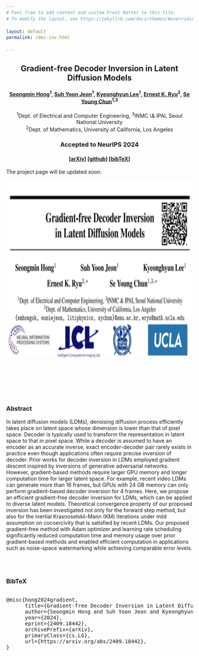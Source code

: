 ```yaml
---
# Feel free to add content and custom Front Matter to this file.
# To modify the layout, see https://jekyllrb.com/docs/themes/#overriding-theme-defaults

layout: default
permalink: /dec-inv.html

---
```


## <center>  **Gradient-free Decoder Inversion in Latent Diffusion Models**</center>

#### <center> <a href="">Seongmin Hong</a><sup>1</sup>, <a href="https://www.linkedin.com/in/suhyoonjeon">Suh Yoon Jeon</a><sup>1</sup>, <a href="https://www.linkedin.com/in/khlee0192">Kyeonghyun Lee</a><sup>1</sup>, <a href="https://ernestryu.com/">Ernest K. Ryu</a><sup>2</sup>, <a href="https://icl.snu.ac.kr/pi">Se Young Chun</a><sup>1,3</sup></center>

<center>
<sup>1</sup>Dept. of Electrical and Computer Engineering, <sup>3</sup>INMC \& IPAI, Seoul National University     
<br>
<sup>2</sup>Dept. of Mathematics, University of California, Los Angeles   
<br>
</center>

### <center>Accepted to <strong>NeurIPS 2024</strong> </center>




#### <center>[<a href="http://arxiv.org/abs/2409.18442">arXiv</a>] [<a href="https://github.com/smhongok/dec-inv">github</a>] [<a href="#bibtex">bibTeX</a>]</center>



The project page will be updated soon.

<img src="./files/hong2024decinv/dec-inv.gif" alt="GIF file" width="853" height="480">

<br><br><br><br><br>

### Abstract

In latent diffusion models (LDMs), denoising diffusion process efficiently takes place on latent space whose dimension is lower than that of pixel space. Decoder is typically used to transform the representation in latent space to that in pixel space. While a decoder is assumed to have an encoder as an accurate inverse, exact encoder-decoder pair rarely exists in practice even though applications often require precise inversion of decoder. Prior works for decoder inversion in LDMs employed gradient descent inspired by inversions of generative adversarial networks. However, gradient-based methods require larger GPU memory and longer computation time for larger latent space. For example, recent video LDMs can generate more than 16 frames, but GPUs with 24 GB memory can only perform gradient-based decoder inversion for 4 frames. Here, we propose an efficient gradient-free decoder inversion for LDMs, which can be applied to diverse latent models. Theoretical convergence property of our proposed inversion has been investigated not only for the forward step method, but also for the inertial Krasnoselskii-Mann (KM) iterations under mild assumption on cocoercivity that is satisfied by recent LDMs. Our proposed gradient-free method with Adam optimizer and learning rate scheduling significantly reduced computation time and memory usage over prior gradient-based methods and enabled efficient computation in applications such as noise-space watermarking while achieving comparable error levels.



<br><br>

<a name="bibtex">

### BibTeX

<pre> 
@misc{hong2024gradient,
      title={Gradient-free Decoder Inversion in Latent Diffusion Models}, 
      author={Seongmin Hong and Suh Yoon Jeon and Kyeonghyun Lee and Ernest K. Ryu and Se Young Chun},
      year={2024},
      eprint={2409.18442},
      archivePrefix={arXiv},
      primaryClass={cs.LG},
      url={https://arxiv.org/abs/2409.18442}, 
}
</pre>
